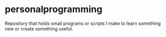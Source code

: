 # personalprogramming
Repository that holds small programs or scripts I make to learn something new or create something useful.
